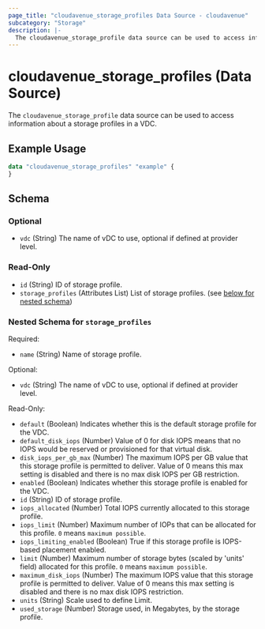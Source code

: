 ```yaml
---
page_title: "cloudavenue_storage_profiles Data Source - cloudavenue"
subcategory: "Storage"
description: |-
  The cloudavenue_storage_profile data source can be used to access information about a storage profiles in a VDC.
---
```


# cloudavenue_storage_profiles (Data Source)

The `cloudavenue_storage_profile` data source can be used to access information about a storage profiles in a VDC.

## Example Usage

```terraform
data "cloudavenue_storage_profiles" "example" {
}
```

<!-- schema generated by tfplugindocs -->
## Schema

### Optional

- `vdc` (String) The name of vDC to use, optional if defined at provider level.

### Read-Only

- `id` (String) ID of storage profile.
- `storage_profiles` (Attributes List) List of storage profiles. (see [below for nested schema](#nestedatt--storage_profiles))

<a id="nestedatt--storage_profiles"></a>
### Nested Schema for `storage_profiles`

Required:

- `name` (String) Name of storage profile.

Optional:

- `vdc` (String) The name of vDC to use, optional if defined at provider level.

Read-Only:

- `default` (Boolean) Indicates whether this is the default storage profile for the VDC.
- `default_disk_iops` (Number) Value of 0 for disk IOPS means that no IOPS would be reserved or provisioned for that virtual disk.
- `disk_iops_per_gb_max` (Number) The maximum IOPS per GB value that this storage profile is permitted to deliver. Value of 0 means this max setting is disabled and there is no max disk IOPS per GB restriction.
- `enabled` (Boolean) Indicates whether this storage profile is enabled for the VDC.
- `id` (String) ID of storage profile.
- `iops_allocated` (Number) Total IOPS currently allocated to this storage profile.
- `iops_limit` (Number) Maximum number of IOPs that can be allocated for this profile. `0` means `maximum possible`.
- `iops_limiting_enabled` (Boolean) True if this storage profile is IOPS-based placement enabled.
- `limit` (Number) Maximum number of storage bytes (scaled by 'units' field) allocated for this profile. `0` means `maximum possible`.
- `maximum_disk_iops` (Number) The maximum IOPS value that this storage profile is permitted to deliver. Value of 0 means this max setting is disabled and there is no max disk IOPS restriction.
- `units` (String) Scale used to define Limit.
- `used_storage` (Number) Storage used, in Megabytes, by the storage profile.

